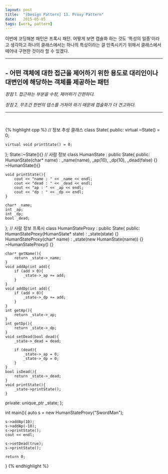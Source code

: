 ```yaml
---
layout: post
title:  "[Design Pattern] 13. Proxy Pattern"
date:   2015-05-05
tags: [work, pattern]
---
```


  이번에 코딩해본 패턴은 프록시 패턴. 어떻게 보면 캡슐화 하는 것도 '특성의 일종'이라고 생각하고 하나의 클래스에서는 하나의 특성이라는 걸 만족시키기 위해서 클래스에서 떼어내 구현한 것이라 할 수 있겠다. 

---------------------------------------
<br/>
<b style="font-size:20px">- 어떤 객체에 대한 접근을 제어하기 위한 용도로 대리인이나 대변인에 해당하는 객체를 제공하는 패턴</b>

  <em>장점 1. 접근하는 부분을 수정, 제어하기 간편하다. </em>

  <em>장점 2. 무조건 한번의 뎁스를 거쳐야 하기 때문에 캡슐화가 더 견고하다. </em>

---------------------------------------
<br/>

{% highlight cpp %}
// 정보 추상 클래스
class State{
public:
    virtual ~State() = 0;

    virtual void printState() = 0;
};
State::~State(){}
// 사람 정보
class HumanState : public State{
public:
    HumanState(char* name) : _name(name), _ap(10), _dp(10), _dead(false) {}
    ~HumanState(){}

    void printState(){
        cout << "name : " << _name << endl;
        cout << "dead : " << _dead << endl;
        cout << "ap : " << _ap << endl;
        cout << "dp : " << _dp << endl;
    }

    char* _name;
    int _ap;
    int _dp;
    bool _dead;
};
// 사람 정보 프록시
class HumanStateProxy : public State{
public:
    HumanStateProxy(HumanState* state) : _state(state) {}
    HumanStateProxy(char* name) : _state(new HumanState(name)) {}
    ~HumanStateProxy() {}

    char* getName(){
        return _state->_name;
    }
    void addAp(int add){
        if (add > 0){
            _state->_ap += add;
        }
    }
    void addDp(int add){
        if (add > 0){
            _state->_dp += add;
        }
    }
    int getAp(){
        return _state->_ap;
    }
    int getDp(){
        return _state->_dp;
    }
    void setDead(bool dead){
        _state->_dead = dead;

        if (dead){
            _state->_ap = 0;
            _state->_dp = 0;
        }
    }
    bool isDead(){
        return _state->_dead;
    }
    void printState(){
        _state->printState();
    }
private:
    unique_ptr<HumanState> _state;
};

int main(){
    auto s = new HumanStateProxy("SwordMan");
    
    s->addAp(10);
    s->addAp(-10);
    s->printState();
    cout << endl;

    s->setDead(true);
    s->printState();

    return 0;
}
{% endhighlight %}